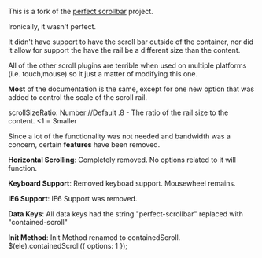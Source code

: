 This is a fork of the [perfect scrollbar](http://noraesae.github.io/perfect-scrollbar/) project.

Ironically, it wasn't perfect. 

It didn't have support to have the scroll bar outside of the container, nor
did it allow for support the have the rail be a different size than the content.

All of the other scroll plugins are terrible when used on multiple platforms
(i.e. touch,mouse) so it just a matter of modifying this one.

__Most__ of the documentation is the same, except for one new option that was added
to control the scale of the scroll rail.

scrollSizeRatio: Number //Default .8
	- The ratio of the rail size to
	the content. <1 = Smaller

Since a lot of the functionality was not needed and bandwidth was a
concern, certain __features__ have been removed.

__Horizontal Scrolling__: Completely removed. No options related to
it will function.

__Keyboard Support__: Removed keyboad support. Mousewheel remains.

__IE6 Support__: IE6 Support was removed.

__Data Keys__: All data keys had the string "perfect-scrollbar"
replaced with "contained-scroll"

__Init Method__: Init Method renamed to containedScroll.
$(ele).containedScroll({ options: 1 });
